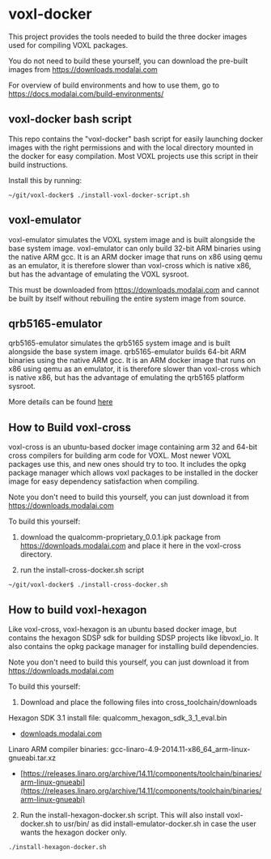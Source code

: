 # voxl-docker

This project provides the tools needed to build the three docker images used for compiling VOXL packages.

You do not need to build these yourself, you can download the pre-built images from https://downloads.modalai.com

For overview of build environments and how to use them, go to https://docs.modalai.com/build-environments/



## voxl-docker bash script

This repo contains the "voxl-docker" bash script for easily launching docker images with the right permissions and with the local directory mounted in the docker for easy compilation. Most VOXL projects use this script in their build instructions.

Install this by running:

```
~/git/voxl-docker$ ./install-voxl-docker-script.sh
```


## voxl-emulator

voxl-emulator simulates the VOXL system image and is built alongside the base system image. voxl-emulator can only build 32-bit ARM binaries using the native ARM gcc. It is an ARM docker image that runs on x86 using qemu as an emulator, it is therefore slower than voxl-cross which is native x86, but has the advantage of emulating the VOXL sysroot.

This must be downloaded from https://downloads.modalai.com and cannot be built by itself without rebuiling the entire system image from source.

## qrb5165-emulator

qrb5165-emulator simulates the qrb5165 system image and is built alongside the base system image. qrb5165-emulator builds 64-bit ARM binaries using the native ARM gcc. It is an ARM docker image that runs on x86 using qemu as an emulator, it is therefore slower than voxl-cross which is native x86, but has the advantage of emulating the qrb5165 platform sysroot.

More details can be found [here](qrb5165-emulator/README.md)

## How to Build voxl-cross

voxl-cross is an ubuntu-based docker image containing arm 32 and 64-bit cross compilers for building arm code for VOXL. Most newer VOXL packages use this, and new ones should try to too. It includes the opkg package manager which allows voxl packages to be installed in the docker image for easy dependency satisfaction when compiling.

Note you don't need to build this yourself, you can just download it from https://downloads.modalai.com

To build this yourself:

1) download the qualcomm-proprietary_0.0.1.ipk package from https://downloads.modalai.com and place it here in the voxl-cross directory.

2) run the install-cross-docker.sh script

```
~/git/voxl-docker$ ./install-cross-docker.sh
```

## How to build voxl-hexagon

Like voxl-cross, voxl-hexagon is an ubuntu based docker image, but contains the hexagon SDSP sdk for building SDSP projects like libvoxl_io. It also contains the opkg package manager for installing build dependencies.

Note you don't need to build this yourself, you can just download it from https://downloads.modalai.com

To build this yourself:

1) Download and place the following files into cross_toolchain/downloads

Hexagon SDK 3.1 install file: qualcomm_hexagon_sdk_3_1_eval.bin

* [downloads.modalai.com](downloads.modalai.com)

Linaro ARM compiler binaries: gcc-linaro-4.9-2014.11-x86_64_arm-linux-gnueabi.tar.xz

* [https://releases.linaro.org/archive/14.11/components/toolchain/binaries/arm-linux-gnueabi](https://releases.linaro.org/archive/14.11/components/toolchain/binaries/arm-linux-gnueabi)

2) Run the install-hexagon-docker.sh script. This will also install voxl-docker.sh to usr/bin/ as did install-emulator-docker.sh in case the user wants the hexagon docker only.

```bash
./install-hexagon-docker.sh
```
